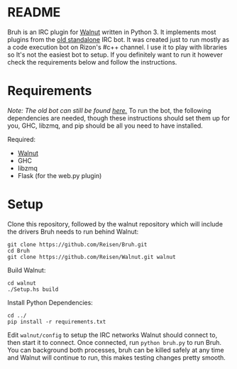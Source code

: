 # README
Bruh is an IRC plugin for [Walnut] written in Python 3. It implements most plugins from
the [old standalone] IRC bot. It was created just to run mostly as a code execution bot
on Rizon's #c++ channel. I use it to play with libraries so It's not the easiest bot to
setup. If you definitely want to run it however check the requirements below and follow
the instructions.

# Requirements
*Note: The old bot can still be found [here.][old standalone]*
To run the bot, the following dependencies are needed, though these instructions should
set them up for you, GHC, libzmq, and pip should be all you need to have installed.

Required:
* [Walnut]
* GHC
* libzmq
* Flask (for the web.py plugin)

# Setup
Clone this repository, followed by the walnut repository which will include the drivers
Bruh needs to run behind Walnut:

    git clone https://github.com/Reisen/Bruh.git
    cd Bruh
    git clone https://github.com/Reisen/Walnut.git walnut

Build Walnut:

    cd walnut
    ./Setup.hs build

Install Python Dependencies:

    cd ../
    pip install -r requirements.txt

Edit `walnut/config` to setup the IRC networks Walnut should connect to, then start it
to connect. Once connected, run `python bruh.py` to run Bruh. You can background both
processes, bruh can be killed safely at any time and Walnut will continue to run, this
makes testing changes pretty smooth.

[Walnut]: https://github.com/Reisen/Walnut
[old standalone]: https://github.com/Reisen/Bruh/tree/old-base
